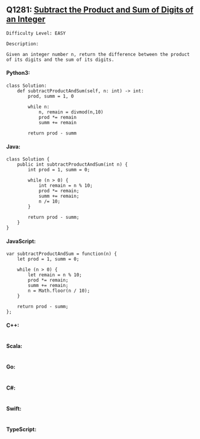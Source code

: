## Q1281: [Subtract the Product and Sum of Digits of an Integer](https://leetcode.com/problems/subtract-the-product-and-sum-of-digits-of-an-integer/)

```
Difficulty Level: EASY
```

```
Description:

Given an integer number n, return the difference between the product of its digits and the sum of its digits.
```

#### Python3:

```
class Solution:
    def subtractProductAndSum(self, n: int) -> int:
        prod, summ = 1, 0

        while n:
            n, remain = divmod(n,10)
            prod *= remain
            summ += remain

        return prod - summ
```

#### Java:

```
class Solution {
    public int subtractProductAndSum(int n) {
        int prod = 1, summ = 0;

        while (n > 0) {
            int remain = n % 10;
            prod *= remain;
            summ += remain;
            n /= 10;
        }

        return prod - summ;
    }
}
```

#### JavaScript:

```
var subtractProductAndSum = function(n) {
    let prod = 1, summ = 0;

    while (n > 0) {
        let remain = n % 10;
        prod *= remain;
        summ += remain;
        n = Math.floor(n / 10);
    }

    return prod - summ;
};
```

#### C++:

```

```

#### Scala:

```

```

#### Go:

```

```

#### C#:

```

```

#### Swift:

```

```

#### TypeScript:

```

```